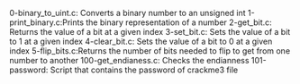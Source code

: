 0-binary_to_uint.c: Converts a binary number to an unsigned int
1-print_binary.c:Prints the binary representation of a number
2-get_bit.c: Returns the value of a bit at a given index
3-set_bit.c: Sets the value of a bit to 1 at a given index
4-clear_bit.c: Sets the value of a bit to 0 at a given index
5-flip_bits.c:Returns the number of bits needed to flip to get from one number to another
100-get_endianess.c: Checks the endianness
101-password: Script that contains the password of crackme3 file
